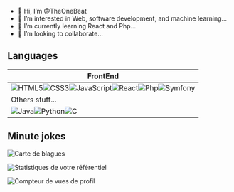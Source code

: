 - 👋 Hi, I’m @TheOneBeat
- 👀 I’m interested in Web, software development, and machine learning... 
- 🌱 I’m currently learning React and Php...
- 💞️ I’m looking to collaborate...

<!---
TheOneBeat/TheOneBeat is a ✨ special ✨ repository because its `README.md` (this file) appears on your GitHub profile.
You can click the Preview link to take a look at your changes.
--->
## Languages
|FrontEnd|
|---------
![HTML5](https://img.shields.io/badge/html5-%23E34F26.svg?style=for-the-badge&logo=html5&logoColor=white)![CSS3](https://img.shields.io/badge/css3-%231572B6.svg?style=for-the-badge&logo=css3&logoColor=white)![JavaScript](https://img.shields.io/badge/javascript-%23323330.svg?style=for-the-badge&logo=javascript&logoColor=%23F7DF1E)![React](https://img.shields.io/badge/react-%2320232a.svg?style=for-the-badge&logo=react&logoColor=%2361DAFB)![Php](https://img.shields.io/badge/php-%23330.svg?style=for-the-badge&logo=php&logoColor=%8993be)![Symfony](https://img.shields.io/badge/symfony-%2320232a.svg?style=for-the-badge&logo=symfony&logoColor=green)|
|Others stuff...|
![Java](https://img.shields.io/badge/java-%23ED8B00.svg?style=for-the-badge&logo=java&logoColor=white)![Python](https://img.shields.io/badge/python-3670A0?style=for-the-badge&logo=python&logoColor=ffdd54)![C](https://img.shields.io/badge/c-%2300599C.svg?style=for-the-badge&logo=c&logoColor=white)|
## Minute jokes
![Carte de blagues](https://readme-jokes.vercel.app/api)

![Statistiques de votre référentiel](<https://github-readme-stats.vercel.app/api?username=TheOneBeat&show_icons=true>)

![Compteur de vues de profil](https://komarev.com/ghpvc/?username=TheOneBeat)
